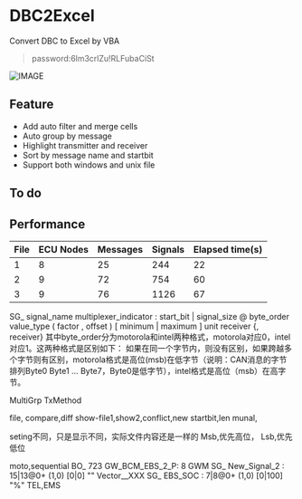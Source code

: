 # DBC2Excel
Convert DBC to Excel by VBA

>password:6lm3crlZu!RLFubaCiSt

![IMAGE](https://s2.ax1x.com/2019/06/21/Vzu8Zn.png)

## Feature

* Add auto filter and merge cells
* Auto group by message
* Highlight transmitter and receiver
* Sort by message name and startbit
* Support both windows and unix file

## To do

## Performance

|File|ECU Nodes|Messages|Signals|Elapsed time(s)|
|--|--|--|--|--|
|1|8|25|244|22|
|2|9|72|754|60|
|3|9|76|1126|67|

SG_ signal_name multiplexer_indicator : start_bit | signal_size @ byte_order value_type ( factor , offset ) [ minimum | maximum ] unit receiver {, receiver}
其中byte_order分为motorola和intel两种格式，motorola对应0，intel对应1。这两种格式是区别如下：
如果在同一个字节内，则没有区别，如果跨越多个字节则有区别，motorola格式是高位(msb)在低字节（说明：CAN消息的字节排列Byte0 Byte1 … Byte7，Byte0是低字节），intel格式是高位（msb）在高字节。


MultiGrp
TxMethod

file,
compare,diff
show-file1,show2,conflict,new
    startbit,len
munal,

seting不同，只是显示不同，实际文件内容还是一样的
Msb,优先高位，
Lsb,优先低位

moto,sequential
BO_ 723 GW_BCM_EBS_2_P: 8 GWM
 SG_ New_Signal_2 : 15|13@0+ (1,0) [0|0] "" Vector__XXX
 SG_ EBS_SOC : 7|8@0+ (1,0) [0|100] "%"  TEL,EMS





